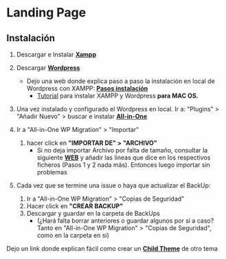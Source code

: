 # Landing Page 

## Instalación

1. Descargar e Instalar **[Xampp](https://www.apachefriends.org/index.html)**
2. Descargar **[Wordpress](https://wordpress.org/download/)**
    * Dejo una web donde explica paso a paso la instalación en local de Wordpress con XAMPP: **[Pasos instalación](https://themeisle.com/blog/install-xampp-and-wordpress-locally/)**
         * [Tutorial](https://www.youtube.com/watch?v=OBSDJHO2nJA) para instalar XAMPP y Wordpress **para MAC OS.**

3. Una vez instalado y configurado el Wordpress en local. Ir a: "Plugins" > "Añadir Nuevo" > buscar e instalar **[All-in-One](https://es.wordpress.org/plugins/all-in-one-wp-migration/)**

4. Ir a "All-in-One WP Migration" > "Importar"
    1. hacer click en **"IMPORTAR DE" > "ARCHIVO"**
        * Si no deja importar Archivo por falta de tamaño, consultar la siguiente **[WEB](https://help.servmask.com/2018/10/27/how-to-increase-maximum-upload-file-size-in-wordpress/)** y añadir las lineas que dice en los respectivos ficheros (Pasos 1 y 2 nada más). Entonces luego importar sin problemas

5. Cada vez que se termine una issue o haya que actualizar el BackUp:
    1. Ir a "All-in-One WP Migration" > "Copias de Seguridad" 
    2. Hacer click en **"CREAR BACKUP"**
    3. Descargar y guardar en la carpeta de BackUps 
        * (¿Hará falta borrar anteriores o guardar algunos por si a caso? Tanto en "All-in-One WP Migration" > "Copias de Seguridad", como en la carpeta en si) 

Dejo un link donde explican fácil como crear un **[Child Theme](https://gonzalonavarro.es/blog/crear-un-child-theme-wordpress/)** de otro tema
    
